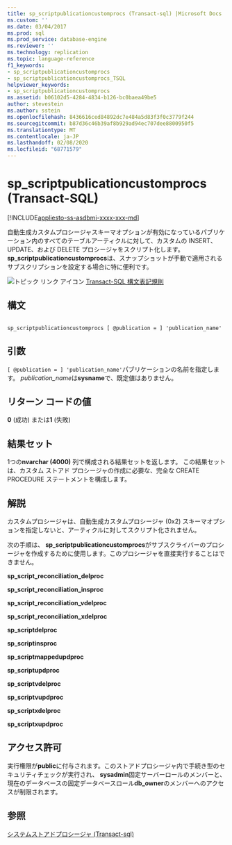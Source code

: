 ```yaml
---
title: sp_scriptpublicationcustomprocs (Transact-sql) |Microsoft Docs
ms.custom: ''
ms.date: 03/04/2017
ms.prod: sql
ms.prod_service: database-engine
ms.reviewer: ''
ms.technology: replication
ms.topic: language-reference
f1_keywords:
- sp_scriptpublicationcustomprocs
- sp_scriptpublicationcustomprocs_TSQL
helpviewer_keywords:
- sp_scriptpublicationcustomprocs
ms.assetid: b06102d5-4284-4834-b126-bc0baea49be5
author: stevestein
ms.author: sstein
ms.openlocfilehash: 8436616ced84892dc7e484a5d83f3f0c3779f244
ms.sourcegitcommit: b87d36c46b39af8b929ad94ec707dee8800950f5
ms.translationtype: MT
ms.contentlocale: ja-JP
ms.lasthandoff: 02/08/2020
ms.locfileid: "68771579"
---
```

# <a name="sp_scriptpublicationcustomprocs-transact-sql"></a>sp_scriptpublicationcustomprocs (Transact-SQL)
[!INCLUDE[appliesto-ss-asdbmi-xxxx-xxx-md](../../includes/appliesto-ss-asdbmi-xxxx-xxx-md.md)]

  自動生成カスタムプロシージャスキーマオプションが有効になっているパブリケーション内のすべてのテーブルアーティクルに対して、カスタムの INSERT、UPDATE、および DELETE プロシージャをスクリプト化します。 **sp_scriptpublicationcustomprocs**は、スナップショットが手動で適用されるサブスクリプションを設定する場合に特に便利です。  
  
 ![トピック リンク アイコン](../../database-engine/configure-windows/media/topic-link.gif "トピック リンク アイコン") [Transact-SQL 構文表記規則](../../t-sql/language-elements/transact-sql-syntax-conventions-transact-sql.md)  
  
## <a name="syntax"></a>構文  
  
```  
  
sp_scriptpublicationcustomprocs [ @publication = ] 'publication_name'  
```  
  
## <a name="arguments"></a>引数  
`[ @publication = ] 'publication_name'`パブリケーションの名前を指定します。 *publication_name*は**sysname**で、既定値はありません。  
  
## <a name="return-code-values"></a>リターン コードの値  
 **0** (成功) または**1** (失敗)  
  
## <a name="result-sets"></a>結果セット  
 1つの**nvarchar (4000)** 列で構成される結果セットを返します。 この結果セットは、カスタム ストアド プロシージャの作成に必要な、完全な CREATE PROCEDURE ステートメントを構成します。  
  
## <a name="remarks"></a>解説  
 カスタムプロシージャは、自動生成カスタムプロシージャ (0x2) スキーマオプションを指定しないと、アーティクルに対してスクリプト化されません。  
  
 次の手順は、 **sp_scriptpublicationcustomprocs**がサブスクライバーのプロシージャを作成するために使用します。このプロシージャを直接実行することはできません。  
  
 **sp_script_reconciliation_delproc**  
  
 **sp_script_reconciliation_insproc**  
  
 **sp_script_reconciliation_vdelproc**  
  
 **sp_script_reconciliation_xdelproc**  
  
 **sp_scriptdelproc**  
  
 **sp_scriptinsproc**  
  
 **sp_scriptmappedupdproc**  
  
 **sp_scriptupdproc**  
  
 **sp_scriptvdelproc**  
  
 **sp_scriptvupdproc**  
  
 **sp_scriptxdelproc**  
  
 **sp_scriptxupdproc**  
  
## <a name="permissions"></a>アクセス許可  
 実行権限が**public**に付与されます。このストアドプロシージャ内で手続き型のセキュリティチェックが実行され、 **sysadmin**固定サーバーロールのメンバーと、現在のデータベースの固定データベースロール**db_owner**のメンバーへのアクセスが制限されます。  
  
## <a name="see-also"></a>参照  
 [システムストアドプロシージャ &#40;Transact-sql&#41;](../../relational-databases/system-stored-procedures/system-stored-procedures-transact-sql.md)  
  
  
